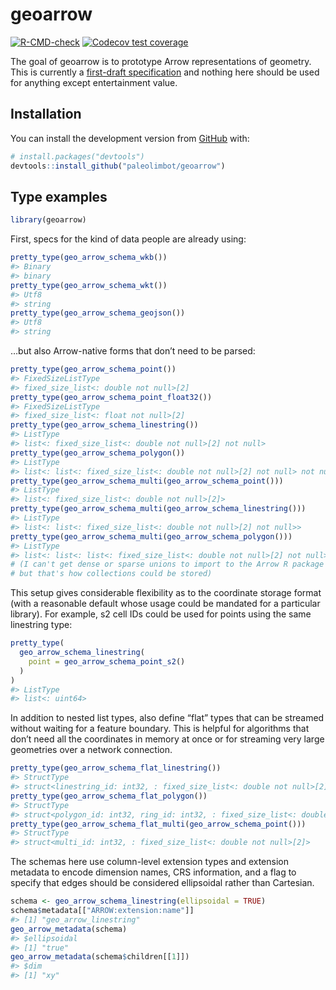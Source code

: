 
<!-- README.md is generated from README.Rmd. Please edit that file -->

# geoarrow

<!-- badges: start -->

[![R-CMD-check](https://github.com/paleolimbot/geoarrow/workflows/R-CMD-check/badge.svg)](https://github.com/paleolimbot/geoarrow/actions)
[![Codecov test
coverage](https://codecov.io/gh/paleolimbot/geoarrow/branch/master/graph/badge.svg)](https://codecov.io/gh/paleolimbot/geoarrow?branch=master)
<!-- badges: end -->

The goal of geoarrow is to prototype Arrow representations of geometry.
This is currently a [first-draft
specification](https://github.com/jorisvandenbossche/geo-arrow-spec/blob/geo-arrow-format-initial/format.md)
and nothing here should be used for anything except entertainment value.

## Installation

You can install the development version from
[GitHub](https://github.com/) with:

``` r
# install.packages("devtools")
devtools::install_github("paleolimbot/geoarrow")
```

## Type examples

``` r
library(geoarrow)
```

First, specs for the kind of data people are already using:

``` r
pretty_type(geo_arrow_schema_wkb())
#> Binary
#> binary
pretty_type(geo_arrow_schema_wkt())
#> Utf8
#> string
pretty_type(geo_arrow_schema_geojson())
#> Utf8
#> string
```

…but also Arrow-native forms that don’t need to be parsed:

``` r
pretty_type(geo_arrow_schema_point())
#> FixedSizeListType
#> fixed_size_list<: double not null>[2]
pretty_type(geo_arrow_schema_point_float32())
#> FixedSizeListType
#> fixed_size_list<: float not null>[2]
pretty_type(geo_arrow_schema_linestring())
#> ListType
#> list<: fixed_size_list<: double not null>[2] not null>
pretty_type(geo_arrow_schema_polygon())
#> ListType
#> list<: list<: fixed_size_list<: double not null>[2] not null> not null>
pretty_type(geo_arrow_schema_multi(geo_arrow_schema_point()))
#> ListType
#> list<: fixed_size_list<: double not null>[2]>
pretty_type(geo_arrow_schema_multi(geo_arrow_schema_linestring()))
#> ListType
#> list<: list<: fixed_size_list<: double not null>[2] not null>>
pretty_type(geo_arrow_schema_multi(geo_arrow_schema_polygon()))
#> ListType
#> list<: list<: list<: fixed_size_list<: double not null>[2] not null> not null>>
# (I can't get dense or sparse unions to import to the Arrow R package at the moment
# but that's how collections could be stored)
```

This setup gives considerable flexibility as to the coordinate storage
format (with a reasonable default whose usage could be mandated for a
particular library). For example, s2 cell IDs could be used for points
using the same linestring type:

``` r
pretty_type(
  geo_arrow_schema_linestring(
    point = geo_arrow_schema_point_s2()
  )
)
#> ListType
#> list<: uint64>
```

In addition to nested list types, also define “flat” types that can be
streamed without waiting for a feature boundary. This is helpful for
algorithms that don’t need all the coordinates in memory at once or for
streaming very large geometries over a network connection.

``` r
pretty_type(geo_arrow_schema_flat_linestring())
#> StructType
#> struct<linestring_id: int32, : fixed_size_list<: double not null>[2] not null>
pretty_type(geo_arrow_schema_flat_polygon())
#> StructType
#> struct<polygon_id: int32, ring_id: int32, : fixed_size_list<: double not null>[2] not null>
pretty_type(geo_arrow_schema_flat_multi(geo_arrow_schema_point()))
#> StructType
#> struct<multi_id: int32, : fixed_size_list<: double not null>[2]>
```

The schemas here use column-level extension types and extension metadata
to encode dimension names, CRS information, and a flag to specify that
edges should be considered ellipsoidal rather than Cartesian.

``` r
schema <- geo_arrow_schema_linestring(ellipsoidal = TRUE)
schema$metadata[["ARROW:extension:name"]]
#> [1] "geo_arrow_linestring"
geo_arrow_metadata(schema)
#> $ellipsoidal
#> [1] "true"
geo_arrow_metadata(schema$children[[1]])
#> $dim
#> [1] "xy"
```
